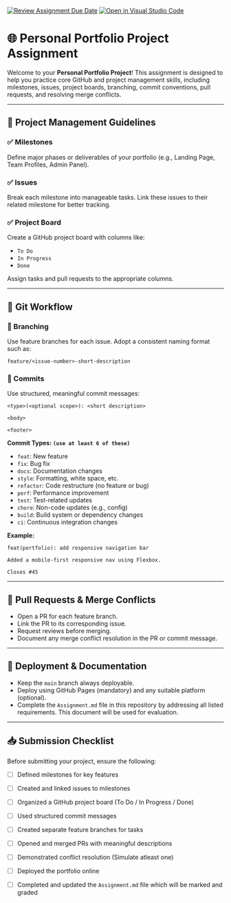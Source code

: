 [![Review Assignment Due Date](https://classroom.github.com/assets/deadline-readme-button-22041afd0340ce965d47ae6ef1cefeee28c7c493a6346c4f15d667ab976d596c.svg)](https://classroom.github.com/a/m3FKhDRs)
[![Open in Visual Studio Code](https://classroom.github.com/assets/open-in-vscode-2e0aaae1b6195c2367325f4f02e2d04e9abb55f0b24a779b69b11b9e10269abc.svg)](https://classroom.github.com/online_ide?assignment_repo_id=19841831&assignment_repo_type=AssignmentRepo)
# 🌐 Personal Portfolio Project Assignment

Welcome to your **Personal Portfolio Project**! This assignment is designed to help you practice core GitHub and project management skills, including milestones, issues, project boards, branching, commit conventions, pull requests, and resolving merge conflicts.

---

## 📌 Project Management Guidelines

### ✅ Milestones
Define major phases or deliverables of your portfolio (e.g., Landing Page, Team Profiles, Admin Panel).

### ✅ Issues
Break each milestone into manageable tasks. Link these issues to their related milestone for better tracking.

### ✅ Project Board
Create a GitHub project board with columns like:
- `To Do`
- `In Progress`
- `Done`

Assign tasks and pull requests to the appropriate columns.

---

## 🔧 Git Workflow

### 🔀 Branching
Use feature branches for each issue. Adopt a consistent naming format such as:

```
feature/<issue-number>-short-description
```

### 💬 Commits
Use structured, meaningful commit messages:

```
<type>(<optional scope>): <short description>

<body>

<footer>
```

**Commit Types: `(use at least 6 of these)`**
- `feat`: New feature
- `fix`: Bug fix
- `docs`: Documentation changes
- `style`: Formatting, white space, etc.
- `refactor`: Code restructure (no feature or bug)
- `perf`: Performance improvement
- `test`: Test-related updates
- `chore`: Non-code updates (e.g., config)
- `build`: Build system or dependency changes
- `ci`: Continuous integration changes

**Example:**
```
feat(portfolio): add responsive navigation bar

Added a mobile-first responsive nav using Flexbox.

Closes #45
```

---

## 🔄 Pull Requests & Merge Conflicts

- Open a PR for each feature branch.
- Link the PR to its corresponding issue.
- Request reviews before merging.
- Document any merge conflict resolution in the PR or commit message.

---

## 🚀 Deployment & Documentation

- Keep the `main` branch always deployable.
- Deploy using GitHub Pages (mandatory) and any suitable platform (optional).
- Complete the `Assignment.md` file in this repository by addressing all listed requirements. This document will be used for evaluation.
---

## 📥 Submission Checklist

Before submitting your project, ensure the following:

- [ ] Defined milestones for key features
- [ ] Created and linked issues to milestones
- [ ] Organized a GitHub project board (To Do / In Progress / Done)
- [ ] Used structured commit messages
- [ ] Created separate feature branches for tasks
- [ ] Opened and merged PRs with meaningful descriptions
- [ ] Demonstrated conflict resolution (Simulate atleast one)
- [ ] Deployed the portfolio online
- [ ] Completed and updated the `Assignment.md` file which will be marked and graded



